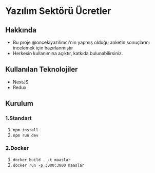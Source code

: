 # Yazılım Sektörü Ücretler

## Hakkında

- Bu proje @oncekiyazilimci'nin yapmış olduğu anketin sonuçlarını incelemek için hazırlanmıştır
- Herkesin kullanımına açıktır, katkıda bulunabilirsiniz.

## Kullanılan Teknolojiler

- NextJS
- Redux

## Kurulum

### 1.Standart

1. `npm install`
2. `npm run dev`

### 2.Docker

1. `docker build . -t maaslar`
2. `docker run -p 3000:3000 maaslar`
